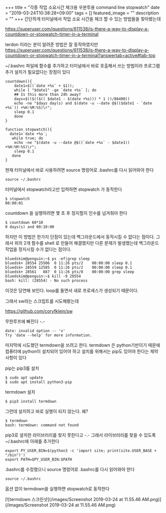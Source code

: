 +++
title = "각종 작업 소요시간 체크용 우분투용 command line stopwatch"
date = "2019-03-24T10:38:28+09:00"
tags = []
featured_image = ""
description = ""
+++
간단하게 터미널에서 작업 소요 시간을 체크 할 수 있는 방법들을 찾아봤는데 

https://superuser.com/questions/611538/is-there-a-way-to-display-a-countdown-or-stopwatch-timer-in-a-terminal

terdon 이라는 분이 알려준 방법은 잘 동작하였지만
https://superuser.com/questions/611538/is-there-a-way-to-display-a-countdown-or-stopwatch-timer-in-a-terminal?answertab=active#tab-top

~/.bashrc 파일에 함수를 추가하고 터미널에서 바로 호출해서 쓰는 방법이라 프로그램 추가 설치가 필요없다는 장점이 있다

	countdown(){
		date1=$((`date +%s` + $1));
		while [ "$date1" -ge `date +%s` ]; do 
		## Is this more than 24h away?
		days=$(($(($(( $date1 - $(date +%s))) * 1 ))/86400))
		echo -ne "$days day(s) and $(date -u --date @$(($date1 - `date +%s`)) +%H:%M:%S)\r"; 
		sleep 0.1
		done
	}

	function stopwatch(){
	  date1=`date +%s`; 
	   while true; do 
		echo -ne "$(date -u --date @$((`date +%s` - $date1)) +%H:%M:%S)\r"; 
		sleep 0.1
	   done
	}

현재 터미널에서 바로 사용하려면 source 명렁어로 .bashrc를 다시 읽어와야 한다 

	source ~/.bashrc

터미널에서 stopwatch라고만 입력하면 stopwatch 가 동작한다

	$ stopwatch
	00:00:01

countdown 을 실행하려면 몇 초 후 정지할지 인수를 넘겨줘야 한다

	$ countdown 60*10
	0 days(s) and 00:10:00

하지만 이 방법은 한가지 단점이 있는데 백그라운드에서 동작시킬 수 없다는 점이다.
그래서 위의 2개 함수를 shell 로 만들어 해결했지만 다른 문제가 발생했는데 백그라운드 작업을 정지시킬 수가 없다는 점이다.

	bluedskim@penguin:~$ ps -ef|grep sleep
	bluedsk+ 28554 25506  0 11:26 pts/2    00:00:00 sleep 0.1
	bluedsk+ 28559 12585  0 11:26 pts/2    00:00:00 sleep 0.1
	bluedsk+ 28561   887  0 11:26 pts/0    00:00:00 grep sleep
	bluedskim@penguin:~$ kill -9 28554
	bash: kill: (28554) - No such process
	
이것은 당연해 보인다. loop를 돌면서 새로 프로세스가 생성되기 때문이다.

그래서 sw라는 스크립트를 시도해봤는데

https://github.com/coryfklein/sw

무한루프에 빠진다 -.-

	date: invalid option -- 'v'
	Try 'date --help' for more information.

마지막에 시도했던 termdown을 쓰려고 한다.
termdown 은 python기반이기 때문에 컴퓨터에 python이 설치되어 있어야 하고 설치를 위해서는 pip도 있어야 한다는 제약사항이 있다

pip는 pip3를 설치

	$ sudo apt update
	$ sudo apt install python3-pip
	
termdown 설치

	$ pip3 install termdown
	
그런데 설치하고 바로 실행이 되지 않는다. 왜?

	$ termdown
	bash: termdown: command not found

pip3로 설치한 라이브러리를 찾지 못한다고 -.-
그래서 라이브러리를 찾을 수 있도록 ~/.bashrc에 아래를 추가한다

	export PY_USER_BIN=$(python3 -c 'import site; print(site.USER_BASE + "/bin")')
	export PATH=$PY_USER_BIN:$PATH

.bashrc를 수정했으니 source 명렁어로 .bashrc를 다시 읽어와야 한다 

	source ~/.bashrc

옵션 없이 termdown을 실행하면 stopwatch로 동작한다

[![termdown 스크린샷](/images/Screenshot 2019-03-24 at 11.55.46 AM.png)](/images/Screenshot 2019-03-24 at 11.55.46 AM.png)
